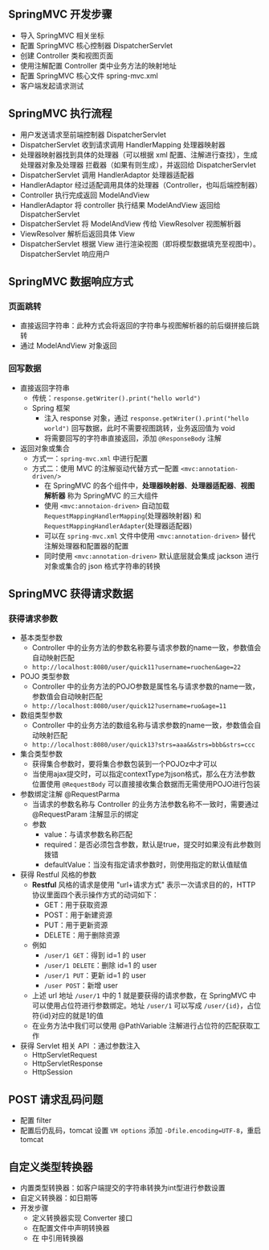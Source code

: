 ## SpringMVC 开发步骤
- 导入 SpringMVC 相关坐标
- 配置 SpringMVC 核心控制器 DispatcherServlet
- 创建 Controller 类和视图页面
- 使用注解配置 Controller 类中业务方法的映射地址
- 配置 SpringMVC 核心文件 spring-mvc.xml
- 客户端发起请求测试

## SpringMVC 执行流程
- 用户发送请求至前端控制器 DispatcherServlet
- DispatcherServlet 收到请求调用 HandlerMapping 处理器映射器
- 处理器映射器找到具体的处理器（可以根据 xml 配置、注解进行查找），生成处理器对象及处理器
拦截器（如果有则生成），并返回给 DispatcherServlet
- DispatcherServlet 调用 HandlerAdaptor 处理器适配器
- HandlerAdaptor 经过适配调用具体的处理器（Controller，也叫后端控制器）
- Controller 执行完成返回 ModelAndView
- HandlerAdaptor 将 controller 执行结果 ModelAndView 返回给 DispatcherServlet
- DispatcherServlet 将 ModelAndView 传给 ViewResolver 视图解析器
- ViewResolver 解析后返回具体 View
- DispatcherServlet 根据 View 进行渲染视图（即将模型数据填充至视图中）。DispatcherServlet 响应用户

## SpringMVC 数据响应方式
### 页面跳转
- 直接返回字符串：此种方式会将返回的字符串与视图解析器的前后缀拼接后跳转
- 通过 ModelAndView 对象返回

### 回写数据
- 直接返回字符串
  - 传统：`response.getWriter().print("hello world")`
  - Spring 框架
    - 注入 response 对象，通过 `response.getWriter().print("hello world")` 回写数据，此时不需要视图跳转，业务返回值为 void
    - 将需要回写的字符串直接返回，添加 `@ResponseBody` 注解
- 返回对象或集合
  - 方式一：`spring-mvc.xml` 中进行配置
  - 方式二：使用 MVC 的注解驱动代替方式一配置 `<mvc:annotation-driven/>`
    - 在 SpringMVC 的各个组件中，**处理器映射器**、**处理器适配器**、**视图解析器** 称为 SpringMVC 的三大组件
    - 使用 `<mvc:annotaion-driven>` 自动加载 `RequestMappingHandlerMapping`(处理器映射器) 和 `RequestMappingHandlerAdapter`(处理器适配器)
    - 可以在 `spring-mvc.xml` 文件中使用 `<mvc:annotation-driven>` 替代注解处理器和配置器的配置
    - 同时使用 `<mvc:annotation-driven>` 默认底层就会集成 jackson 进行对象或集合的 json 格式字符串的转换

## SpringMVC 获得请求数据
### 获得请求参数
- 基本类型参数
  - Controller 中的业务方法的参数名称要与请求参数的name一致，参数值会自动映射匹配
  - `http://localhost:8080/user/quick11?username=ruochen&age=22`
- POJO 类型参数
  - Controller 中的业务方法的POJO参数是属性名与请求参数的name一致，参数值会自动映射匹配
  - `http://localhost:8080/user/quick12?username=ruo&age=11`
- 数组类型参数
  - Controller 中的业务方法的数组名称与请求参数的name一致，参数值会自动映射匹配
  - `http://localhost:8080/user/quick13?strs=aaa&&strs=bbb&strs=ccc`
- 集合类型参数
  - 获得集合参数时，要将集合参数包装到一个POJOz中才可以
  - 当使用ajax提交时，可以指定contextType为json格式，那么在方法参数位置使用 `@RequestBody` 可以直接接收集合数据而无需使用POJO进行包装
- 参数绑定注解 @RequestParma
  - 当请求的参数名称与 Controller 的业务方法参数名称不一致时，需要通过 @RequestParam 注解显示的绑定
  - 参数
    - value：与请求参数名称匹配
    - required：是否必须包含参数，默认是true，提交时如果没有此参数则拨错
    - defaultValue：当没有指定请求参数时，则使用指定的默认值赋值
- 获得 Restful 风格的参数
  - **Restful** 风格的请求是使用 "url+请求方式" 表示一次请求目的的，HTTP 协议里面四个表示操作方式的动词如下：
    - GET：用于获取资源
    - POST：用于新建资源
    - PUT：用于更新资源
    - DELETE：用于删除资源
  - 例如
    - `/user/1 GET`：得到 id=1 的 user
    - `/user/1 DELETE`：删除 id=1 的 user
    - `/user/1 PUT`：更新 id=1 的 user
    - `/user POST`：新增 user
  - 上述 url 地址 `/user/1` 中的 1 就是要获得的请求参数，在 SpringMVC 中可以使用占位符进行参数绑定。地址 `/user/1` 可以写成 `/user/{id}`，占位符{id}对应的就是1的值
  - 在业务方法中我们可以使用 @PathVariable 注解进行占位符的匹配获取工作
- 获得 Servlet 相关 API ：通过参数注入
  - HttpServletRequest
  - HttpServletResponse
  - HttpSession



## POST 请求乱码问题
- 配置 filter
- 配置后仍乱码，tomcat 设置 `VM options` 添加 `-Dfile.encoding=UTF-8`，重启 tomcat

## 自定义类型转换器
- 内置类型转换器：如客户端提交的字符串转换为int型进行参数设置
- 自定义转换器：如日期等
- 开发步骤
  - 定义转换器实现 Converter 接口
  - 在配置文件中声明转换器
  - 在 <annotation-driven> 中引用转换器

    

